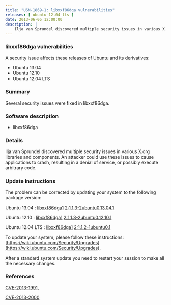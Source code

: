 ```yaml
---
title: "USN-1869-1: libxxf86dga vulnerabilities"
releases: [ ubuntu-12.04-lts ]
date: 2013-06-05 12:00:00
description: |
    Ilja van Sprundel discovered multiple security issues in various X.org libraries and components. An attacker could use these issues to cause applications to crash, resulting in a denial of service, or possibly execute arbitrary code. 
--- 
```

 
### libxxf86dga vulnerabilities

A security issue affects these releases of Ubuntu and its derivatives:

* Ubuntu 13.04
* Ubuntu 12.10
* Ubuntu 12.04 LTS

### Summary

Several security issues were fixed in libxxf86dga. 

### Software description

* libxxf86dga 

### Details

Ilja van Sprundel discovered multiple security issues in various X.org libraries and components. An attacker could use these issues to cause applications to crash, resulting in a denial of service, or possibly execute arbitrary code. 

### Update instructions

The problem can be corrected by updating your system to the following package version:

Ubuntu 13.04
 : [libxxf86dga1](https://launchpad.net/ubuntu/+source/libxxf86dga) <span> [2:1.1.3-2ubuntu0.13.04.1](https://launchpad.net/ubuntu/+source/libxxf86dga/2:1.1.3-2ubuntu0.13.04.1) </span> 

Ubuntu 12.10
 : [libxxf86dga1](https://launchpad.net/ubuntu/+source/libxxf86dga) <span> [2:1.1.3-2ubuntu0.12.10.1](https://launchpad.net/ubuntu/+source/libxxf86dga/2:1.1.3-2ubuntu0.12.10.1) </span> 

Ubuntu 12.04 LTS
 : [libxxf86dga1](https://launchpad.net/ubuntu/+source/libxxf86dga) <span> [2:1.1.2-1ubuntu0.1](https://launchpad.net/ubuntu/+source/libxxf86dga/2:1.1.2-1ubuntu0.1) </span> 

To update your system, please follow these instructions: [https://wiki.ubuntu.com/Security/Upgrades](https://wiki.ubuntu.com/Security/Upgrades).

After a standard system update you need to restart your session to make all the necessary changes. 

### References

 [CVE-2013-1991](http://people.ubuntu.com/~ubuntu-security/cve/CVE-2013-1991), 

 [CVE-2013-2000](http://people.ubuntu.com/~ubuntu-security/cve/CVE-2013-2000)
 
